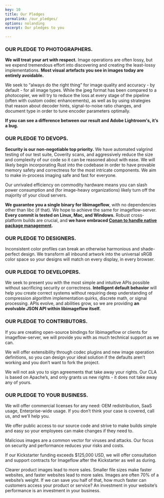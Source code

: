 ```yaml
---
key: 10
title: Our Pledges
permalink: /our_pledges/
options: nolanding
excerpt: Our pledges to you

---
```




### OUR PLEDGE TO PHOTOGRAPHERS.

**We will treat your art with respect.** Image operations are often lossy, but we expend tremendous effort into discovering and creating the least-lossy implementations. **Most visual artefacts you see in images today are entirely avoidable.**

We seek to “always do the right thing” for image quality and accuracy - by default - for all image types. While the jpeg format has been compared to a photocopier, we will try to reduce the loss at every stage of the pipeline (often with custom codec enhancements), as well as by using strategies that reason about decoder hints, signal-to-noise ratio changes, and document type in order to tune encoder parameters optimally.

**If you can see a difference between our result and Adobe Lightroom's, it’s a bug.**


### OUR PLEDGE TO DEVOPS.

**Security is our non-negotiable top priority.** We have automated valgrind testing of our test suite, Coverity scans, and aggressively reduce the size and complexity of our code so it can be reasoned about with ease. We will likely begin incorporating Rust into the codebase in order to have provable memory safety and correctness for the most intricate components. We aim to make in-process imaging safe and fast for everyone.

Our unrivaled efficiency on commodity hardware means you can slash power consumption and (for image-heavy organizations) likely turn off the majority of your cloud servers.

**We guarantee you a single binary for libimageflow**, with no dependencies other than libc (if that). We hope to achieve the same for imageflow-server. **Every commit is tested on Linux, Mac, and Windows.** Robust cross-platform builds are crucial, and **we have embraced [Conan to handle native package management](https://www.conan.io/).**


### OUR PLEDGE TO DESIGNERS.

Inconsistent color profiles can break an otherwise harmonious and shade-perfect design. We transform all inbound artwork into the universal sRGB color space so your designs will match on every display, in every browser.

### OUR PLEDGE TO DEVELOPERS.

We seek to present you with the most simple and intuitive APIs possible without sacrificing security or correctness. **Intelligent default behavior** will help you create correct systems without requiring deep understanding of compression algorithm implementation quirks, discrete math, or signal processing. APIs evolve, and abilities grow, so we are providing **an evolvable JSON API within libimageflow itself.**

### OUR PLEDGE TO CONTRIBUTORS.

If you are creating open-source bindings for libimageflow or clients for imageflow-server, we will provide you with as much technical support as we can.

We will offer extensibility through codec plugins and new image operation definitions, so you can design your ideal solution if the defaults aren’t working and you don’t want to fork the project.

We will not ask you to sign agreements that take away your rights. Our CLA is based on Apache’s, and only grants us new rights - it does not take away any of yours.

### OUR PLEDGE TO YOUR BUSINESS.

We will offer commercial licenses for any need: OEM redistribution, SaaS usage, Enterprise-wide usage. If you don’t think your case is covered, call us, and we’ll help you.

We offer public access to our source code and strive to make builds simple and easy so your employees can make changes if they need to.

Malicious images are a common vector for viruses and attacks. Our focus on security and performance reduces your risks and costs.  

If our Kickstarter funding exceeds $125,000 USD, we will offer consultation and support contracts for Imageflow after the Kickstarter as well as during.

Clearer product images lead to more sales. Smaller file sizes make faster websites, and faster websites lead to more sales. Images are often 70% of a website’s weight. If we can save you half of that, how much faster can customers access your product or service? An investment in your website’s performance is an investment in your business.

